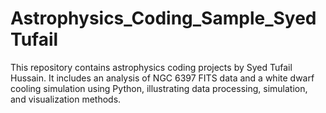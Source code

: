 # Astrophysics_Coding_Sample_SyedTufail
This repository contains astrophysics coding projects by Syed Tufail Hussain. It includes an analysis of NGC 6397 FITS data and a white dwarf cooling simulation using Python, illustrating data processing, simulation, and visualization methods.
